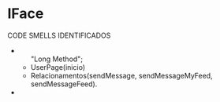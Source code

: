 # IFace

<p>CODE SMELLS IDENTIFICADOS</p>
<p></p>
<ul>
<li><ul>"Long Method";
  <li>UserPage(inicio)</li><li>Relacionamentos(sendMessage, sendMessageMyFeed, sendMessageFeed).</li></ul></li>
<li></li>
</ul>